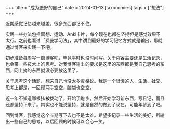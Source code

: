 +++
title = "成为更好的自己"
date = 2024-01-13
[taxonomies]
  tags = ["想法"]
+++

近期感觉记忆越来越差，很多东西都记不住。

实践一些办法包括冥想、运动、Anki卡片，每个现在也都在坚持但是感觉效果不太行。之前也看过「费曼学习法」，其中讲到最好的学习记忆方式就是输出，那就通过博客来实践一下吧。

初步准备每周写一篇博客吧，毕竟平时也没时间写。关于内容主要还是生活记录，也会带一些技术上的思考。对我博客输出的要求是这里的东西都是我自己思考的东西，网上摘的东西就没必要放这里了。

关于思考这个话题，想来自己也没太多资格说。我是一个很懒的人，生活、社交、思考上都是，一回顾两手空空，脑袋也空空。

近一年不知道哪根弦被拨动了，开始了跑步，然后开始学习新东西，写日记，而且还都坚持下来了。其实也不能说坚持，就是自然的做到了现在。可能年龄到了吧。

回到博客，我感觉这个长期写下去也不是太难。希望多记录一些生活的美好，所输出一些自己的思考，以后回顾的时候可以会心一笑。
